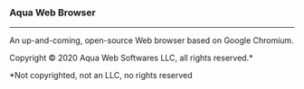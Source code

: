 ### Aqua Web Browser
***
An up-and-coming, open-source Web browser based on Google Chromium.

Copyright © 2020 Aqua Web Softwares LLC, all rights reserved.*



*Not copyrighted, not an LLC, no rights reserved

